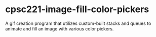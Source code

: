# cpsc221-image-fill-color-pickers

A gif creation program that utilizes custom-built stacks and queues to animate and fill an image with various color pickers.

